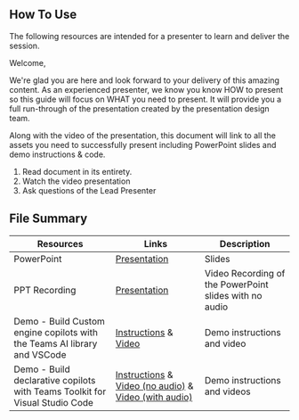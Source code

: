 ## How To Use

The following resources are intended for a presenter to learn and deliver the session.

Welcome,

We're glad you are here and look forward to your delivery of this amazing content. As an experienced presenter, we know you know HOW to present so this guide will focus on WHAT you need to present. It will provide you a full run-through of the presentation created by the presentation design team.

Along with the video of the presentation, this document will link to all the assets you need to successfully present including PowerPoint slides and demo instructions &
code.

1.  Read document in its entirety.
2.  Watch the video presentation
3.  Ask questions of the Lead Presenter

## File Summary

| Resources          | Links                            | Description |
|-------------------|----------------------------------|-------------------|
| PowerPoint        | [Presentation](https://aka.ms/AArxxcd) | Slides |
| PPT Recording     | [Presentation]() | Video Recording of the PowerPoint slides with no audio |
| Demo - Build Custom engine copilots with the Teams AI library and VSCode | [Instructions](custom-engine-copilot) & [Video](https://aka.ms/AArxxcf) | Demo instructions and video |
| Demo - Build declarative copilots with Teams Toolkit for Visual Studio Code | [Instructions](declarative-copilot) & [Video (no audio)](https://aka.ms/AAs532r) & [Video (with audio)](https://aka.ms/AAs4plj) | Demo instructions and videos |


